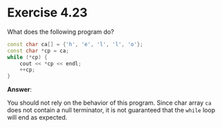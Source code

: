 # Exercise 4.23

What does the following program do?

```cpp
const char ca[] = {'h', 'e', 'l', 'l', 'o'};
const char *cp = ca;
while (*cp) {
    cout << *cp << endl;
    ++cp;
}
```

**Answer**:

You should not rely on the behavior of this program. Since char array `ca` does not contain a null terminator, it is not guaranteed that the `while` loop will end as expected.
